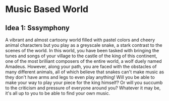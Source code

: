 # Music Based World

## Idea 1: Sssymphony

A vibrant and almost cartoony world filled with pastel colors and cheery animal characters but you play as a greyscale snake, a stark contrast to the scenes of the world. In this world, you have been tasked with bringing the tunes and songs of your village to the castle of the king of this continent, one of the most brilliant composers of the entire world, a wolf duely named Amadeus. However, along your path, you are faced with the obstacles of many different animals, all of which believe that snakes can't make music as they don't have arms and legs to even play anything! Will you be able to make your way to play your piece for the king himself? Or will you succumb to the criticism and pressure of everyone around you? Whatever it may be, it's all up to you to be able to find your own music.
<img href="snek.png"></img>
